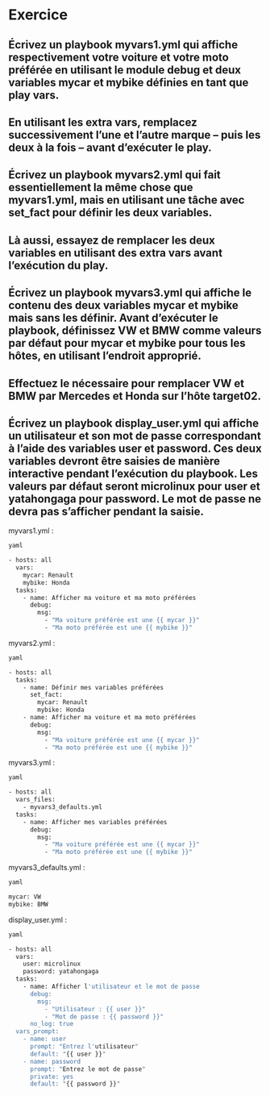 # Exercice

## Écrivez un playbook myvars1.yml qui affiche respectivement votre voiture et votre moto préférée en utilisant le module debug et deux variables mycar et mybike définies en tant que play vars.


## En utilisant les extra vars, remplacez successivement l’une et l’autre marque – puis les deux à la fois – avant d’exécuter le play.


## Écrivez un playbook myvars2.yml qui fait essentiellement la même chose que myvars1.yml, mais en utilisant une tâche avec set_fact pour définir les deux variables.


## Là aussi, essayez de remplacer les deux variables en utilisant des extra vars avant l’exécution du play.


## Écrivez un playbook myvars3.yml qui affiche le contenu des deux variables mycar et mybike mais sans les définir. Avant d’exécuter le playbook, définissez VW et BMW comme valeurs par défaut pour mycar et mybike pour tous les hôtes, en utilisant l’endroit approprié.


## Effectuez le nécessaire pour remplacer VW et BMW par Mercedes et Honda sur l’hôte target02.


## Écrivez un playbook display_user.yml qui affiche un utilisateur et son mot de passe correspondant à l’aide des variables user et password. Ces deux variables devront être saisies de manière interactive pendant l’exécution du playbook. Les valeurs par défaut seront microlinux pour user et yatahongaga pour password. Le mot de passe ne devra pas s’afficher pendant la saisie.


myvars1.yml :
```sh
yaml

- hosts: all
  vars:
    mycar: Renault
    mybike: Honda
  tasks:
    - name: Afficher ma voiture et ma moto préférées
      debug:
        msg: 
          - "Ma voiture préférée est une {{ mycar }}"
          - "Ma moto préférée est une {{ mybike }}"
```
myvars2.yml :
```sh
yaml

- hosts: all
  tasks:
    - name: Définir mes variables préférées
      set_fact:
        mycar: Renault
        mybike: Honda
    - name: Afficher ma voiture et ma moto préférées
      debug:
        msg:
          - "Ma voiture préférée est une {{ mycar }}"
          - "Ma moto préférée est une {{ mybike }}"
```
myvars3.yml :
```sh
yaml

- hosts: all
  vars_files:
    - myvars3_defaults.yml
  tasks:
    - name: Afficher mes variables préférées
      debug:
        msg:
          - "Ma voiture préférée est une {{ mycar }}"
          - "Ma moto préférée est une {{ mybike }}"
```
myvars3_defaults.yml :
```sh
yaml

mycar: VW
mybike: BMW
```
display_user.yml :
```sh
yaml

- hosts: all
  vars:
    user: microlinux
    password: yatahongaga
  tasks:
    - name: Afficher l'utilisateur et le mot de passe
      debug:
        msg:
          - "Utilisateur : {{ user }}"
          - "Mot de passe : {{ password }}"
      no_log: true
  vars_prompt:
    - name: user
      prompt: "Entrez l'utilisateur"
      default: "{{ user }}"
    - name: password
      prompt: "Entrez le mot de passe"
      private: yes
      default: "{{ password }}"
```